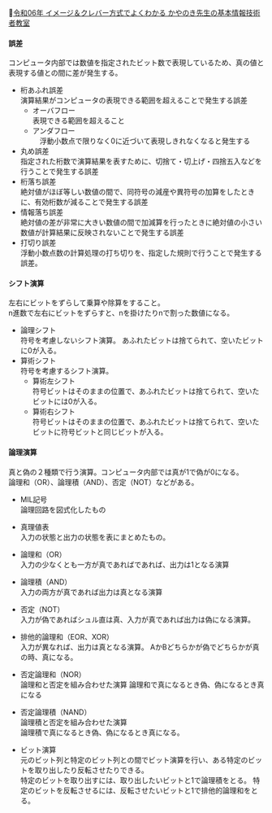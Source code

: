 
📖[令和06年 イメージ＆クレバー方式でよくわかる かやのき先生の基本情報技術者教室](https://gihyo.jp/book/2023/978-4-297-13827-1)

#### 誤差

コンピュータ内部では数値を指定されたビット数で表現しているため、真の値と表現する値との間に差が発生する。

- 桁あふれ誤差  
  演算結果がコンピュータの表現できる範囲を超えることで発生する誤差
  - オーバフロー  
    表現できる範囲を超えること
  - アンダフロー  
    　浮動小数点で限りなく0に近づいて表現しきれなくなると発生する
- 丸め誤差  
  指定された桁数で演算結果を表すために、切捨て・切上げ・四捨五入などを行うことで発生する誤差
- 桁落ち誤差  
  絶対値がほぼ等しい数値の間で、同符号の減産や異符号の加算をしたときに、有効桁数が減ることで発生する誤差
- 情報落ち誤差  
  絶対値の差が非常に大きい数値の間で加減算を行ったときに絶対値の小さい数値が計算結果に反映されないことで発生する誤差
- 打切り誤差  
  浮動小数点数の計算処理の打ち切りを、指定した規則で行うことで発生する誤差。

#### シフト演算

左右にビットをずらして乗算や除算をすること。  
n進数で左右にビットをずらすと、nを掛けたりnで割った数値になる。

- 論理シフト  
  符号を考慮しないシフト演算。
  あふれたビットは捨てられて、空いたビットに0が入る。
- 算術シフト  
  符号を考慮するシフト演算。
  - 算術左シフト  
    符号ビットはそのままの位置で、あふれたビットは捨てられて、空いたビットには0が入る。
  - 算術右シフト  
    符号ビットはそのままの位置で、あふれたビットは捨てられて、空いたビットに符号ビットと同じビットが入る。

#### 論理演算

真と偽の２種類で行う演算。コンピュータ内部では真が1で偽が0になる。  
論理和（OR）、論理積（AND）、否定（NOT）などがある。  
- MIL記号  
  論理回路を図式化したもの
- 真理値表  
  入力の状態と出力の状態を表にまとめたもの。

- 論理和（OR）  
  入力の少なくとも一方が真であればであれば、出力は1となる演算
- 論理積（AND）  
  入力の両方が真であれば出力は真となる演算
- 否定（NOT）  
  入力が偽であればシュル直は真、入力が真であれば出力は偽になる演算。

- 排他的論理和（EOR、XOR）  
  入力が異なれば、出力は真となる演算。
  AかBどちらかが偽でどちらかが真の時、真になる。
- 否定論理和（NOR）  
  論理和と否定を組み合わせた演算
  論理和で真になるとき偽、偽になるとき真になる
- 否定論理積（NAND）  
  論理積と否定を組み合わせた演算  
  論理積で真になるとき偽、偽になるとき真になる。

- ビット演算  
  元のビット列と特定のビット列との間でビット演算を行い、ある特定のビットを取り出したり反転させたりできる。  
  特定のビットを取り出すには、取り出したいビットと1で論理積をとる。
  特定のビットを反転させるには、反転させたいビットと1で排他的論理和をとる。
